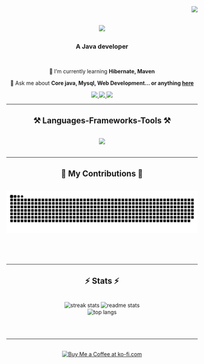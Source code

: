<img align="right" src="https://visitor-badge.laobi.icu/badge?page_id=Shubham-sakunde.Shubham-sakunde" />

<h1 align="center">
    <img src="https://readme-typing-svg.herokuapp.com/?font=Righteous&size=35&center=true&vCenter=true&width=500&height=70&duration=4000&lines=Hi+There!+👋;+I'm+Shubham+Sakunde!;" />
</h1>

<h3 align="center">A Java developer</h3>

<br/>

<div align="center">
 
 
 🌱 I’m currently learning **Hibernate, Maven**

💬 Ask me about **Core java, Mysql, Web Development... or anything [here](https://github.com/Shubham-sakunde/Shubham-sakunde/issues)**

 </div>
 
<div align="center"> 
  <a href="mailto:sakundeshubham7810@gmail.com">
    <img src="https://img.shields.io/badge/Gmail-333333?style=for-the-badge&logo=gmail&logoColor=red" />
  </a>
  <a href="https://linkedin.com/in/shubham-sakunde" target="_blank">
    <img src="https://img.shields.io/badge/LinkedIn-0077B5?style=for-the-badge&logo=linkedin&logoColor=white" target="_blank" />
  </a>
  <a href="https://Shubham-sakunde.github.io" target="_blank">
     <img src="https://img.shields.io/badge/Portfolio-FF5722?style=for-the-badge&logo=todoist&logoColor=white" target="_blank" /> <!-- sqlite, safari, google-chrome are other good icon options -->
  </a>
</div>

 <hr/>
 
<h2 align="center">⚒️ Languages-Frameworks-Tools ⚒️</h2>
<br/>
<div align="center">
    <img src="https://skillicons.dev/icons?i=java,javascript,mysql,html,css,bootstrap,vscode,github" />
</div>

<br/>
<hr/>

<div align="center">
  <h2>🐍 My Contributions 🐍</h2>
  <br>
  <img alt="snake eating my contributions" src="https://raw.githubusercontent.com/Shubham-sakunde/Shubham-sakunde/output/github-contribution-grid-snake.svg" />
  
  <br/><br/><br/>
</div>

<hr/>

<h2 align="center">⚡ Stats ⚡</h2>
<br>
<div align=center>
  <img width=390 src="https://github-readme-streak-stats-Shubham-sakunde.vercel.app/?user=Shubham-sakunde&count_private=true&theme=react&border_radius=10" alt="streak stats"/>
  <img width=390 src="https://github-readme-stats-Shubham-sakunde.vercel.app/api?username=Shubham-sakunde&count_private=true&show_icons=true&theme=react&rank_icon=github&border_radius=10" alt="readme stats" />
  <br/>
  <img width=325 align="center" src="https://github-readme-stats-Shubham-sakunde.vercel.app/api/top-langs/?username=Shubham-sakunde&hide=HTML&langs_count=8&layout=compact&theme=react&border_radius=10&size_weight=0.5&count_weight=0.5&exclude_repo=github-readme-stats" alt="top langs" />
</div>

<br/><br/>

<hr/>

<br/>

<div align="center">
<a href='https://ko-fi.com/V7V4RAK9C' target='_blank'><img height='64' style='border:0px;height:64px;' src='https://storage.ko-fi.com/cdn/kofi1.png?v=3' border='0' alt='Buy Me a Coffee at ko-fi.com' /></a>
</div>

<br/>

